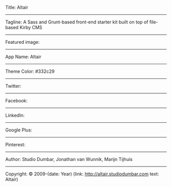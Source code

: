 Title: Altair

----

Tagline: A Sass and Grunt-based front-end starter kit built on top of file-based Kirby CMS

----

Featured image:

----

App Name: Altair

----

Theme Color: #332c29

----

Twitter:

----

Facebook:

----

LinkedIn:

----

Google Plus:

----

Pinterest:

----

Author: Studio Dumbar, Jonathan van Wunnik, Marijn Tijhuis

----

Copyright: © 2009-(date: Year) (link: http://altair.studiodumbar.com text: Altair)
